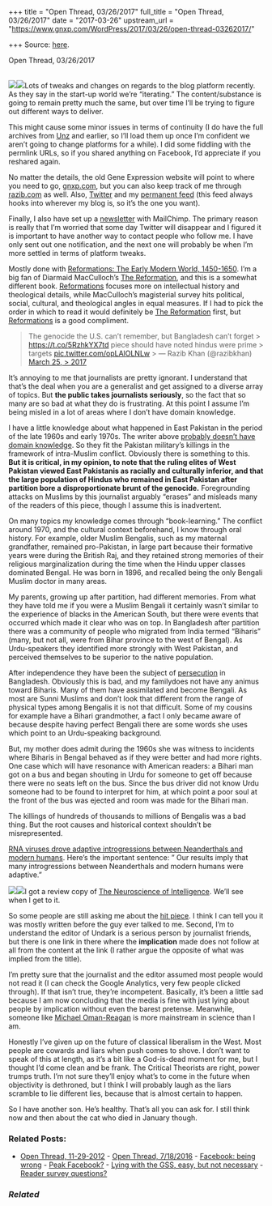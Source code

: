 +++
title = "Open Thread, 03/26/2017"
full_title = "Open Thread, 03/26/2017"
date = "2017-03-26"
upstream_url = "https://www.gnxp.com/WordPress/2017/03/26/open-thread-03262017/"

+++
Source: [here](https://www.gnxp.com/WordPress/2017/03/26/open-thread-03262017/).

Open Thread, 03/26/2017

[  
![](https://i0.wp.com/gnxp.com/WordPress/wp-content/uploads/2017/03/51tcvoDXRKL.jpg?resize=200%2C286)![](https://i0.wp.com/gnxp.com/WordPress/wp-content/uploads/2017/03/51tcvoDXRKL.jpg?resize=200%2C286)](https://www.amazon.com/exec/obidos/ASIN/B01G5SM2OM/nofe0f-20)Lots of tweaks and changes on regards to the blog platform recently. As they say in the start-up world we’re “iterating.” The content/substance is going to remain pretty much the same, but over time I’ll be trying to figure out different ways to deliver.

This might cause some minor issues in terms of continuity (I do have the full archives from [Unz](http://unz.com/gnxp) and earlier, so I’ll load them up once I’m confident we aren’t going to change platforms for a while). I did some fiddling with the permlink URLs, so if you shared anything on Facebook, I’d appreciate if you reshared again.

No matter the details, the old Gene Expression website will point to where you need to go, [gnxp.com](http://gnxp.com), but you can also keep track of me through [razib.com](http://razib.com/razib/) as well. Also, [Twitter](https://twitter.com/razibkhan) and my [permanent feed](http://feeds.feedburner.com/RazibKhansTotalFeed) (this feed always hooks into wherever my blog is, so it’s the one you want).

Finally, I also have set up a [newsletter](http://razib.us14.list-manage.com/subscribe?u=68e76131336a8f29b88c5e5c9&id=4be5c128df) with MailChimp. The primary reason is really that I’m worried that some day Twitter will disappear and I figured it is important to have another way to contact people who follow me. I have only sent out one notification, and the next one will probably be when I’m more settled in terms of platform tweaks.

Mostly done with [Reformations: The Early Modern World, 1450-1650](https://www.amazon.com/exec/obidos/ASIN/B01G5SM2OM/nofe0f-20). I’m a big fan of Diarmaid MacCulloch’s [The Reformation](https://www.amazon.com/exec/obidos/ASIN/B00AWGIRPW/nofe0f-20), and this is a somewhat different book. [Reformations](https://www.amazon.com/exec/obidos/ASIN/B01G5SM2OM/nofe0f-20) focuses more on intellectual history and theological details, while MacCulloch’s magisterial survey hits political, social, cultural, and theological angles in equal measures. If I had to pick the order in which to read it would definitely be [The Reformation](https://www.amazon.com/exec/obidos/ASIN/B00AWGIRPW/nofe0f-20) first, but [Reformations](https://www.amazon.com/exec/obidos/ASIN/B01G5SM2OM/nofe0f-20) is a good compliment.

> The genocide the U.S. can’t remember, but Bangladesh can’t forget > <https://t.co/5RzhkYX7td> piece should have noted hindus were prime > targets [pic.twitter.com/opLAlOLNLw](https://t.co/opLAlOLNLw) >
> — Razib Khan (@razibkhan) [March 25, > 2017](https://twitter.com/razibkhan/status/845526969819283457)

It’s annoying to me that journalists are pretty ignorant. I understand that that’s the deal when you are a generalist and get assigned to a diverse array of topics. But **the public takes journalists seriously**, so the fact that so many are so bad at what they do is frustrating. At this point I assume I’m being misled in a lot of areas where I don’t have domain knowledge.

I have a little knowledge about what happened in East Pakistan in the period of the late 1960s and early 1970s. The writer above [probably doesn’t have domain knowledge](http://www.lboissoneault.com/). So they fit the Pakistan military’s killings in the framework of intra-Muslim conflict. Obviously there is something to this. **But it is critical, in my opinion, to note that the ruling elites of West Pakistan viewed East Pakistanis as racially and culturally inferior, and that the large population of Hindus who remained in East Pakistan after partition bore a disproportionate brunt of the genocide.** Foregrounding attacks on Muslims by this journalist arguably “erases” and misleads many of the readers of this piece, though I assume this is inadvertent.

On many topics my knowledge comes through “book-learning.” The conflict around 1970, and the cultural context beforehand, I know through oral history. For example, older Muslim Bengalis, such as my maternal grandfather, remained pro-Pakistan, in large part because their formative years were during the British Raj, and they retained strong memories of their religious marginalization during the time when the Hindu upper classes dominated Bengal. He was born in 1896, and recalled being the only Bengali Muslim doctor in many areas.

My parents, growing up after partition, had different memories. From what they have told me if you were a Muslim Bengali it certainly wasn’t similar to the experience of blacks in the American South, but there were events that occurred which made it clear who was on top. In Bangladesh after partition there was a community of people who migrated from India termed “Biharis” (many, but not all, were from Bihar province to the west of Bengal). As Urdu-speakers they identified more strongly with West Pakistan, and perceived themselves to be superior to the native population.

After independence they have been the subject of [persecution](https://en.wikipedia.org/wiki/Persecution_of_Biharis_in_Bangladesh) in Bangladesh. Obviously this is bad, and my familydoes not have any animus toward Biharis. Many of them have assimilated and become Bengali. As most are Sunni Muslims and don’t look that different from the range of physical types among Bengalis it is not that difficult. Some of my cousins for example have a Bihari grandmother, a fact I only became aware of because despite having perfect Bengali there are some words she uses which point to an Urdu-speaking background.

But, my mother does admit during the 1960s she was witness to incidents where Biharis in Bengal behaved as if they were better and had more rights. One case which will have resonance with American readers: a Bihari man got on a bus and began shouting in Urdu for someone to get off because there were no seats left on the bus. Since the bus driver did not know Urdu someone had to be found to interpret for him, at which point a poor soul at the front of the bus was ejected and room was made for the Bihari man.

The killings of hundreds of thousands to millions of Bengalis was a bad thing. But the root causes and historical context shouldn’t be misrepresented.

[RNA viruses drove adaptive introgressions between Neanderthals and modern humans](http://biorxiv.org/content/early/2017/03/24/120477). Here’s the important sentence: ” Our results imply that many introgressions between Neanderthals and modern humans were adaptive.”

[![](https://i0.wp.com/gnxp.com/WordPress/wp-content/uploads/2017/03/510h48kC3zL._SX330_BO1204203200_.jpg?resize=250%2C376)![](https://i0.wp.com/gnxp.com/WordPress/wp-content/uploads/2017/03/510h48kC3zL._SX330_BO1204203200_.jpg?resize=250%2C376)](https://www.amazon.com/exec/obidos/ASIN/110746143X/nofe0f-20)I got a review copy of [The Neuroscience of Intelligence](https://www.amazon.com/exec/obidos/ASIN/110746143X/nofe0f-20). We’ll see when I get to it.

So some people are still asking me about the [hit piece](https://undark.org/article/race-science-razib-khan-racism/). I think I can tell you it was mostly written before the guy ever talked to me. Second, I’m to understand the editor of Undark is a serious person by journalist friends, but there is one link in there where the **implication** made does not follow at all from the content at the link (I rather argue the opposite of what was implied from the title).

I’m pretty sure that the journalist and the editor assumed most people would not read it (I can check the Google Analytics, very few people clicked through). If that isn’t true, they’re incompetent. Basically, it’s been a little sad because I am now concluding that the media is fine with just lying about people by implication without even the barest pretense. Meanwhile, someone like [Michael Oman-Reagan](https://twitter.com/OmanReagan?ref_src=twsrc%5Egoogle%7Ctwcamp%5Eserp%7Ctwgr%5Eauthor) is more mainstream in science than I am.

Honestly I’ve given up on the future of classical liberalism in the West. Most people are cowards and liars when push comes to shove. I don’t want to speak of this at length, as it’s a bit like a God-is-dead moment for me, but I thought I’d come clean and be frank. The Critical Theorists are right, power trumps truth. I’m not sure they’ll enjoy what’s to come in the future when objectivity is dethroned, but I think I will probably laugh as the liars scramble to lie different lies, because that is almost certain to happen.

So I have another son. He’s healthy. That’s all you can ask for. I still think now and then about the cat who died in January though.

### Related Posts:

- [Open Thread,
  11-29-2012](https://www.gnxp.com/WordPress/2012/11/29/open-thread-11-29-2012/) - [Open Thread,
  7/18/2016](https://www.gnxp.com/WordPress/2016/07/18/open-thread-7182016/) - [Facebook: being
  wrong](https://www.gnxp.com/WordPress/2014/07/24/facebook-being-wrong/) - [Peak
  Facebook?](https://www.gnxp.com/WordPress/2011/06/13/peak-facebook/) - [Lying with the GSS, easy, but not
  necessary](https://www.gnxp.com/WordPress/2009/11/23/lying-with-the-gss-easy-but-not-necessary/) - [Reader survey
  questions?](https://www.gnxp.com/WordPress/2011/07/14/reader-survey-questions/)

### *Related*

[](https://www.addtoany.com/add_to/facebook?linkurl=https%3A%2F%2Fwww.gnxp.com%2FWordPress%2F2017%2F03%2F26%2Fopen-thread-03262017%2F&linkname=Open%20Thread%2C%2003%2F26%2F2017 "Facebook")[](https://www.addtoany.com/add_to/twitter?linkurl=https%3A%2F%2Fwww.gnxp.com%2FWordPress%2F2017%2F03%2F26%2Fopen-thread-03262017%2F&linkname=Open%20Thread%2C%2003%2F26%2F2017 "Twitter")[](https://www.addtoany.com/add_to/email?linkurl=https%3A%2F%2Fwww.gnxp.com%2FWordPress%2F2017%2F03%2F26%2Fopen-thread-03262017%2F&linkname=Open%20Thread%2C%2003%2F26%2F2017 "Email")[](https://www.addtoany.com/share)

